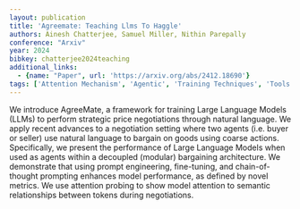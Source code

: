 ```yaml
---
layout: publication
title: 'Agreemate: Teaching Llms To Haggle'
authors: Ainesh Chatterjee, Samuel Miller, Nithin Parepally
conference: "Arxiv"
year: 2024
bibkey: chatterjee2024teaching
additional_links:
  - {name: "Paper", url: 'https://arxiv.org/abs/2412.18690'}
tags: ['Attention Mechanism', 'Agentic', 'Training Techniques', 'Tools', 'Model Architecture', 'Fine-Tuning', 'Prompting', 'Pretraining Methods']
---
```

We introduce AgreeMate, a framework for training Large Language Models (LLMs)
to perform strategic price negotiations through natural language. We apply
recent advances to a negotiation setting where two agents (i.e. buyer or
seller) use natural language to bargain on goods using coarse actions.
Specifically, we present the performance of Large Language Models when used as
agents within a decoupled (modular) bargaining architecture. We demonstrate
that using prompt engineering, fine-tuning, and chain-of-thought prompting
enhances model performance, as defined by novel metrics. We use attention
probing to show model attention to semantic relationships between tokens during
negotiations.

